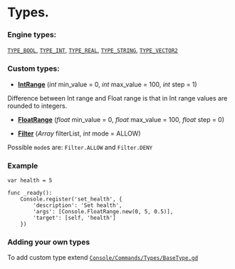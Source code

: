 
# Types.


### Engine types:

[`TYPE_BOOL`](https://github.com/QuentinCaffeino/godot-console/blob/master/Console/Commands/Types/Bool.gd), [`TYPE_INT`](https://github.com/QuentinCaffeino/godot-console/blob/master/Console/Commands/Types/Int.gd), [`TYPE_REAL`](https://github.com/QuentinCaffeino/godot-console/blob/master/Console/Commands/Types/Float.gd), [`TYPE_STRING`](https://github.com/QuentinCaffeino/godot-console/blob/master/Console/Commands/Types/String.gd), [`TYPE_VECTOR2`](https://github.com/QuentinCaffeino/godot-console/blob/master/Console/Commands/Types/Vector2.gd)


### Custom types:

 - [**IntRange**](https://github.com/QuentinCaffeino/godot-console/blob/master/Console/Commands/Types/IntRange.gd) (*int* min_value = 0, *int* max_value = 100, *int* step = 1)

Difference between Int range and Float range is that in Int range values are rounded to integers.


- [**FloatRange**](https://github.com/QuentinCaffeino/godot-console/blob/master/Console/Commands/Types/FloatRange.gd) (*float* min_value = 0, *float* max_value = 100, *float* step = 0)


- [**Filter**](https://github.com/QuentinCaffeino/godot-console/blob/master/Console/Commands/Types/Filter.gd) (*Array* filterList, *int* mode = ALLOW)

Possible `mode`s are: `Filter.ALLOW` and `Filter.DENY`


### Example

```gdscript
var health = 5

func _ready():
	Console.register('set_health', {
		'description': 'Set health',
		'args': [Console.FloatRange.new(0, 5, 0.5)],
		'target': [self, 'health']
	})
```


### Adding your own types

To add custom type extend [`Console/Commands/Types/BaseType.gd`](https://github.com/QuentinCaffeino/godot-console/blob/master/Console/Commands/Types/BaseType.gd)
